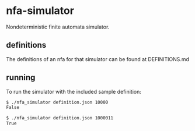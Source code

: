 # nfa-simulator
Nondeterministic finite automata simulator.

## definitions

The definitions of an nfa for that simulator can be found at DEFINITIONS.md

## running

To run the simulator with the included sample definition:

```bash
$ ./nfa_simulator definition.json 10000
False
```

```bash
$ ./nfa_simulator definition.json 1000011
True
```
